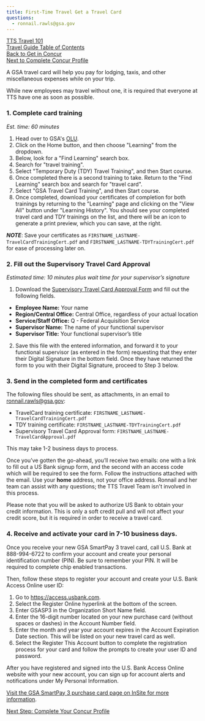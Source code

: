```yaml
---
title: First-Time Travel Get a Travel Card
questions:
  - ronnail.rawls@gsa.gov
---
```


[TTS Travel 101]({{site.baseurl}}/travel-101/) <br>
[Travel Guide Table of Contents]({{site.baseurl}}/travel-guide-table-of-contents) <br>
[Back to Get in Concur]({{site.baseurl}}/first-time-travel-get-in-concur) <br>
[Next to Complete Concur Profile]({{site.baseurl}}/first-time-travel-complete-concur-profile)

A GSA travel card will help you pay for lodging, taxis, and other miscellaneous expenses while on your trip.

While new employees may travel without one, it is required that everyone at TTS have one as soon as possible.

### 1. Complete card training

_Est. time: 60 minutes_

1. Head over to GSA's [OLU](https://gsaolu.gsa.gov).
2. Click on the Home button, and then choose "Learning" from the dropdown.
3. Below, look for a "Find Learning" search box.
4. Search for "travel training".
5. Select "Temporary Duty (TDY) Travel Training", and then Start course.
6. Once completed there is a second training to take. Return to the "Find Learning" search box and search for "travel card".
7. Select "GSA Travel Card Training", and then Start course.
8. Once completed, download your certificates of completion for both trainings by returning to the "Learning" page and clicking on the "View All" button under "Learning History". You should see your completed travel card and TDY trainings on the list, and there will be an icon to generate a print preview, which you can save, at the right.

**_NOTE_**: Save your certificates as `FIRSTNAME_LASTNAME-TravelCardTrainingCert.pdf` and `FIRSTNAME_LASTNAME-TDYTrainingCert.pdf` for ease of processing later on.

### 2. Fill out the Supervisory Travel Card Approval

_Estimated time: 10 minutes plus wait time for your supervisor’s signature_

1. Download the [Supervisory Travel Card Approval Form](https://insite.gsa.gov/cdnstatic/Supervisory%20Travel%20Card%20Approval%20Form%20-%20GSA7662-19.pdf) and fill out the following fields.

- **Employee Name:** Your name
- **Region/Central Office:** Central Office, regardless of your actual location
- **Service/Staff Office:** Q - Federal Acquisition Service
- **Supervisor Name:** The name of your functional supervisor
- **Supervisor Title:** Your functional supervisor’s title

2. Save this file with the entered information, and forward it to your functional supervisor (as entered in the form) requesting that they enter their Digital Signature in the bottom field. Once they have returned the form to you with their Digital Signature, proceed to Step 3 below.

### 3. Send in the completed form and certificates

The following files should be sent, as attachments, in an email to [ronnail.rawls@gsa.gov](mailto:ronnail.rawls@gsa.gov):

- TravelCard training certificate: `FIRSTNAME_LASTNAME-TravelCardTrainingCert.pdf`
- TDY training certificate: `FIRSTNAME_LASTNAME-TDYTrainingCert.pdf`
- Supervisory Travel Card Approval form: `FIRSTNAME_LASTNAME-TravelCardApproval.pdf`

This may take 1-2 business days to process.

Once you’ve gotten the go-ahead, you’ll receive two emails: one with a link to fill out a US Bank signup form, and the second with an access code which will be required to see the form. Follow the instructions attached with the email. Use your **home** address, not your office address. Ronnail and her team can assist with any questions; the TTS Travel Team isn't involved in this process.

Please note that you will be asked to authorize US Bank to obtain your credit information. This is only a soft credit pull and will not affect your credit score, but it is required in order to receive a travel card.

### 4. Receive and activate your card in 7-10 business days.

Once you receive your new GSA SmartPay 3 travel card, call U.S. Bank at 888-994-6722 to confirm your account and create your personal identification number (PIN). Be sure to remember your PIN. It will be required to complete chip enabled transactions.

Then, follow these steps to register your account and create your U.S. Bank Access Online user ID:

1. Go to https://access.usbank.com.
1. Select the Register Online hyperlink at the bottom of the screen.
1. Enter GSASP3 in the Organization Short Name field.
1. Enter the 16-digit number located on your new purchase card (without spaces or dashes) in the Account Number field.
1. Enter the month and year your account expires in the Account Expiration Date section. This will be listed on your new travel card as well.
1. Select the Register This Account button to complete the registration process for your card and follow the prompts to create your user ID and password.

After you have registered and signed into the U.S. Bank Access Online website with your new account, you can sign up for account alerts and notifications under My Personal Information.

[Visit the GSA SmartPay 3 purchase card page on InSite for more information](https://insite.gsa.gov/topics/acquisition-purchases-and-payments/gsa-purchase-card/preparing-and-implementing-gsa-smartpay-3-sp3).

[Next Step: Complete Your Concur Profile]({{site.baseurl}}/first-time-travel-complete-concur-profile)
